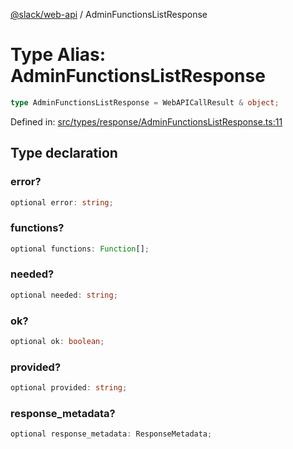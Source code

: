 [@slack/web-api](../index.md) / AdminFunctionsListResponse

# Type Alias: AdminFunctionsListResponse

```ts
type AdminFunctionsListResponse = WebAPICallResult & object;
```

Defined in: [src/types/response/AdminFunctionsListResponse.ts:11](https://github.com/slackapi/node-slack-sdk/blob/main/packages/web-api/src/types/response/AdminFunctionsListResponse.ts#L11)

## Type declaration

### error?

```ts
optional error: string;
```

### functions?

```ts
optional functions: Function[];
```

### needed?

```ts
optional needed: string;
```

### ok?

```ts
optional ok: boolean;
```

### provided?

```ts
optional provided: string;
```

### response\_metadata?

```ts
optional response_metadata: ResponseMetadata;
```

